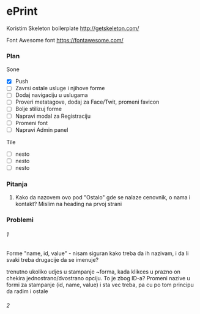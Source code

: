 # ePrint

Koristim Skeleton boilerplate
http://getskeleton.com/

Font Awesome font
https://fontawesome.com/

### Plan

Sone 
- [x] Push
- [ ] Zavrsi ostale usluge i njihove forme
- [ ] Dodaj navigaciju u uslugama 
- [ ] Proveri metatagove, dodaj za Face/Twit, promeni favicon
- [ ] Bolje stilizuj forme
- [ ] Napravi modal za Registraciju
- [ ] Promeni font
- [ ] Napravi Admin panel

Tile
- [ ] nesto
- [ ] nesto
- [ ] nesto

### Pitanja
1. Kako da nazovem ovo pod "Ostalo" gde se nalaze cenovnik, o nama i kontakt? Mislim na heading na prvoj strani

### Problemi

###### 1
Forme 
"name, id, value" - nisam siguran kako treba da ih nazivam, i da li svaki treba drugacije da se imenuje? 

trenutno ukoliko udjes u stampanje ~forma, kada klikces u prazno on chekira jednostrano/dvostrano opciju. To je zbog ID-a?
Promeni nazive u formi za stampanje (id, name, value) i sta vec treba, pa cu po tom principu da radim i ostale

###### 2
